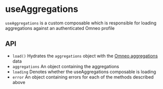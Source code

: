 # useAggregations

`useAggregations` is a custom composable which is responsible for loading aggregations against an authenticated Omneo profile

## API 

- `load()`
Hydrates the `aggregations` object with the [Omneo aggregations](https://omneo.readme.io/reference/indexaggregation) data
- `aggregations`
An object containing the aggregations
- `loading`
Denotes whether the useAggregations composable is loading
- `error`
An object containing errors for each of the methods described above